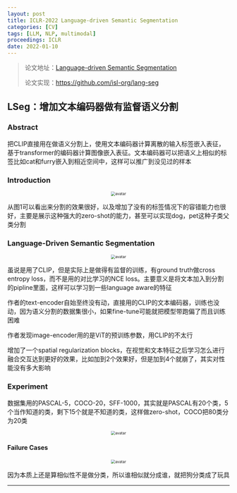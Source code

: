 ```yaml
---
layout: post
title: ICLR-2022 Language-driven Semantic Segmentation
categories: [CV]
tags: [LLM, NLP, multimodal]
proceedings: ICLR
date: 2022-01-10
---
```


> 论文地址：[Language-driven Semantic Segmentation](http://arxiv.org/abs/2201.03546)
>
> 论文实现：<https://github.com/isl-org/lang-seg>

## LSeg：增加文本编码器做有监督语义分割

### Abstract

把CLIP直接用在做语义分割上，使用文本编码器计算离散的输入标签嵌入表征，基于transformer的编码器计算图像嵌入表征。文本编码器可以把语义上相似的标签比如cat和furry嵌入到相近空间中，这样可以推广到没见过的样本

### Introduction

<div align="center" style="float:center"><img src="https://blog-img-1259433191.cos.ap-shanghai.myqcloud.com/LSeg/fig1.png" alt="avatar" style="zoom:60%;" /></div>

从图1可以看出来分割的效果很好，以及增加了没有的标签情况下的容错能力也很好，主要是展示这种强大的zero-shot的能力，甚至可以实现dog，pet这种子类父类分割

### Language-Driven Semantic Segmentation

<div align="center" style="float:center"><img src="https://blog-img-1259433191.cos.ap-shanghai.myqcloud.com/LSeg/fig2.png" alt="avatar" style="zoom:60%;" /></div>

虽说是用了CLIP，但是实际上是做得有监督的训练，有ground truth做cross entropy loss，而不是用的对比学习的NCE loss。主要意义是将文本加入到分割的pipline里面，这样可以学习到一些language aware的特征

作者的text-encoder自始至终没有动，直接用的CLIP的文本编码器，训练也没动，因为语义分割的数据集很小，如果fine-tune可能就把模型带跑偏了而且训练困难

作者发现image-encoder用的是ViT的预训练参数，用CLIP的不太行

增加了一个spatial regularization blocks，在视觉和文本特征之后学习怎么进行融合交互达到更好的效果，比如加到2个效果好，但是加到4个就崩了，其实对性能没有多大影响

### Experiment

数据集用的PASCAL-5，COCO-20，SFF-1000，其实就是PASCAL有20个类，5个当作知道的类，剩下15个就是不知道的类，这样做zero-shot，COCO把80类分为20类

<div align="center" style="float:center"><img src="https://blog-img-1259433191.cos.ap-shanghai.myqcloud.com/LSeg/tab1-tab2.png" alt="avatar" style="zoom:60%;" /></div>

#### Failure Cases

<div align="center" style="float:center"><img src="https://blog-img-1259433191.cos.ap-shanghai.myqcloud.com/LSeg/fig6.png" alt="avatar" style="zoom:60%;" /></div>

因为本质上还是算相似性不是做分类，所以谁相似就分成谁，就把狗分类成了玩具

<HR align=left color=#987cb9 SIZE=1>
